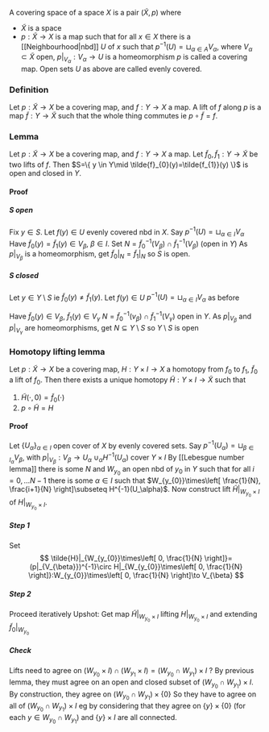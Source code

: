 A covering space of a space $X$ is a pair $(\tilde{X}, p)$ where
- $\tilde{X}$ is a space
- $p: \tilde{X}\to X$ is a map such that for all $x \in X$ there is a [[Neighbourhood|nbd]] $U$ of $x$ such that $p ^{-1}(U)=\sqcup_{\alpha\in A}V_{\alpha}$, where $V_{\alpha}\subset \tilde X$ open, $p|_{V_{\alpha}}:V_{\alpha}\to U$ is a homeomorphism
$p$ is called a covering map. Open sets $U$ as above are called evenly covered.
### Definition
Let $p: \tilde{X}\to X$ be a covering map, and $f:Y\to X$ a map.
A lift of $f$ along $p$ is a map $\tilde{f}:Y\to \tilde{X}$ such that the whole thing commutes ie $p\circ \tilde{f}=f$.

### Lemma
Let $p: \tilde{X}\to X$ be a covering map, and $f:Y\to X$ a map. Let $\tilde{f}_{0},\tilde{f}_{1}:Y\to \tilde{X}$ be two lifts of $f$. Then
$S=\{ y \in Y\mid \tilde{f}_{0}(y)=\tilde{f_{1}}(y) \}$ is open and closed in $Y$.
#### Proof
##### $S$ open
Fix $y \in S$. Let $f(y)\in U$ evenly covered nbd in $X$. 
Say $p ^{-1}(U)=\sqcup_{\alpha \in I} V_{\alpha}$
Have $\tilde{f}_{0}(y)=\tilde{f}_{1}(y)\in V_{\beta}$, $\beta \in I$.
Set $N=\tilde{f}^{-1}_{0}(V_{\beta})\cap \tilde{f}^{-1}_{1}(V_{\beta})$ (open in $Y$)
As $p|_{V_{\beta}}$ is a homeomorphism, get $\tilde{f}_{0}|_{N}=\tilde{f}_{1}|_{N}$ so $S$ is open.

##### $S$ closed
Let $y\in Y\setminus S$ ie $\tilde{f}_{0}(y)\neq \tilde{f}_{1}(y)$.
Let $f(y)\in U$
$p ^{-1}(U)=\sqcup_{\alpha \in I} V_{\alpha}$ as before

Have $\tilde{f}_{0}(y)\in V_{\beta}$, $\tilde{f}_{1}(y)\in V_{\gamma}$
$N=\tilde{f}_{0}^{-1}(v_{\beta})\cap \tilde{f}_{1}^{-1}(V_{\gamma})$ open in $Y$.
As $p|_{V_{\beta}}$ and $p|_{V_{\gamma}}$ are homeomorphisms, get $N\subseteq Y\setminus S$ so $Y\setminus S$ is open


### Homotopy lifting lemma
Let $p:\tilde{X}\to X$ be a covering map, $H:Y\times I\to X$ a homotopy from $f_{0}$ to $f_{1}$, $\tilde{f}_{0}$ a lift of $f_{0}$. Then there exists a unique homotopy $\tilde{H}:Y\times I\to \tilde{X}$ such that 
1. $\tilde{H}(\cdot,0)=\tilde{f}_{0}(\cdot)$
2. $p\circ \tilde{H}=H$
#### Proof
Let $\{ U_{\alpha} \}_{\alpha \in I}$ open cover of $X$ by evenly covered sets.
Say $p ^{-1}(U_{\alpha})=\sqcup_{\beta \in I_{\alpha}}V_{\beta}$, with $p|_{V_{\beta}}:V_{\beta}\to U_{\alpha}$
$\cup_{\alpha}H^{-1}(U_{\alpha})$ cover $Y\times I$
By [[Lebesgue number lemma]] there is some $N$ and $W_{y_{0}}$ an open nbd of $y_{0}$ in $Y$ such that 
for all $i=0,\dots N-1$ there is some $\alpha \in I$ such that 
$W_{y_{0}}\times\left[ \frac{1}{N}, \frac{i+1}{N} \right]\subseteq H^{-1}(U_\alpha)$.
Now construct lift $\tilde{H}|_{W_{y_{0}}\times I}$ of $H|_{W_{y_{0}}\times I}$.
##### Step 1
Set
$$
\tilde{H}|_{W_{y_{0}}\times\left[ 0, \frac{1}{N} \right]}=(p|_{V_{\beta}})^{-1}\circ H|_{W_{y_{0}}\times\left[ 0, \frac{1}{N} \right]}:W_{y_{0}}\times\left[ 0, \frac{1}{N} \right]\to V_{\beta}
$$
##### Step 2
Proceed iteratively
Upshot:
Get map $\tilde{H}|_{W_{y_{0}}\times I}$ lifting $H|_{W_{y_{0}}\times I}$ and extending $\tilde{f}_{0}|_{W_{y_{0}}}$

##### Check
Lifts need to agree on $(W_{y_{0}}\times I)\cap(W_{y_{1}}\times I)=(W_{y_{0}}\cap W_{y_{1}})\times I$ ?
By previous lemma, they must agree on an open and closed subset of $(W_{y_{0}}\cap W_{y_{1}})\times I$.
By construction, they agree on $(W_{y_{0}}\cap W_{y_{1}})\times \{ 0 \}$
So they have to agree on all of $(W_{y_{0}}\cap W_{y_{1}})\times I$
eg by considering that they agree on $\{ y \}\times \{ 0 \}$ (for each $y\in W_{y_{0}}\cap W_{y_{1}}$) and $\{ y \}\times I$ are all connected.